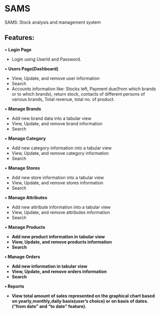 # SAMS
SAMS: Stock analysis and management system  
  

## Features:  

•	<b>Login Page</b>  
  * Login using UserId and Password.  
  
•	<b>Users Page(Dashboard)</b>  
   
  * View, Update, and remove user information  
  * Search  
  * Accounts information like: Stocks left, Payment due(from which brands or to which brands), return stock, contacts of different persons of various brands, Total revenue, total no. of  product.  
  
•	<b>Manage Brands</b>  
  *	Add new brand data into a tabular view  
  *	View, Update, and remove brand information  
  *	Search  
  
•	<b>Manage Category</b>  
  *	Add new category information into a tabular view  
  *	 View, Update, and remove category information  
  *	Search  
  
•	<b>Manage Stores</b>  
  *	Add new store information into a tabular view  
  *	View, Update, and remove stores information  
  *	Search  
  
•	<b>Manage Attributes</b>  
  *	Add new attribute information into a tabular view  
  *	View, Update, and remove attributes information  
  *	Search  
  
•	<b>Manage Products<b>  
  * Add new product information in tabular view  
  * View, Update, and remove products information 
  * Search  
  
• <b>Manage Orders</b>  
  *	Add new information in tabular view  
  *	View, Update, and remove orders information  
  *	Search  
  
•	<b>Reports</b>  
  *	View total amount of sales represented on the graphical chart based on yearly,monthly,daily basis(user’s choice) or on basis of dates.(“from date” and “to date” feature). 
  
